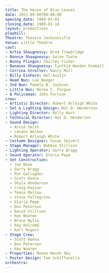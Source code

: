 ```yaml
---
title: The House of Blue Leaves
date: 2023-09-08T00:00:00
opening_date: 1989-01-03
closing_date: 1989-01-18
layout: productions
playbill:
Theatre: Theatre Jacksonville
Venue: Little Theatre
cast:
- Artie Shaugnessy: Brad Trowbridge
- Ronnie Shaugnessy: Galen Toole
- Bunny Flingus: Shirley Fisher
- Bananas Shaugnessy: Cynthia Wooden Kimball
- Corrina Stroller: Nancy Mull
- Billy Einhorn: Del Austin
- Head Nun: Lee Beeger
- 2nd Nun: Pamela B. Jackson
- Little Nun: Norma C. Forgue
- A Policeman: John Fortson
crew:
- Artistic Director: Robert Arleigh White
- Set & Lighting Design: Hal D. Henderson
- Lighting Director: Kelly Hart
- Technical Director: Hal D. Henderson
- Sound Design:
  - Arvid Smith
  - Landon Walker
  - Robert Arleigh White
- Costume Designer: Susan Seivert
- Stage Manager: Bobbie Stillson
- Lighting Operator: Garry Bragg
- Sound Operator: Gloria Pepe
- Set Construction:
  - Joe Bove
  - Garry Bragg
  - Pat Gallagher
  - Scott Hanna
  - Shyla Henderson
  - Craig Kassan
  - Teena Mallow
  - Vince Pellegrino
  - Gloria Pepe
  - Don Peterson
  - David Stillson
  - Ken Wooten
  - Bruce Wylie
  - Ray Holcomb
  - Karl Rogers
- Stage Crew:
  - Scott Hanna
  - Don Peterson
  - Ken Wooten
- Properties: Renee Wendt Oka
- Poster Design: Tom Schiffanella
orchestra:
---
```

